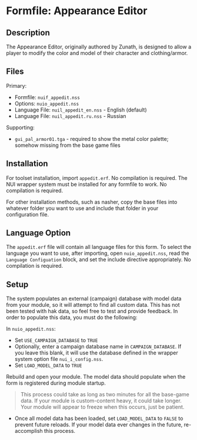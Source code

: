 # Formfile: Appearance Editor

## Description

The Appearance Editor, originally authored by Zunath, is designed to allow a player to modify the color and model of their character and clothing/armor.  

## Files

Primary:

* Formfile: `nuif_appedit.nss`
* Options:  `nuio_appedit.nss`
* Language File: `nuil_appedit_en.nss` - English (default)
* Language File: `nuil_appedit.ru.nss` - Russian

Supporting:
* `gui_pal_armor01.tga` - required to show the metal color palette; somehow missing from the base game files

## Installation

For toolset installation, import `appedit.erf`.  No compilation is required.  The NUI wrapper system must be installed for any formfile to work.  No compilation is required.

For other installation methods, such as nasher, copy the base files into whatever folder you want to use and include that folder in your configuration file.

## Language Option

The `appedit.erf` file will contain all language files for this form.  To select the language you want to use, after importing, open `nuio_appedit.nss`, read the `Language Configuation` block, and set the include directive appropriately.  No compilation is required.

## Setup

The system populates an external (campaign) database with model data from your module, so it will attempt to find all custom data.  This has not been tested with hak data, so feel free to test and provide feedback.  In order to populate this data, you must do the following:

In `nuio_appedit.nss`:

* Set `USE_CAMPAIGN_DATABASE` to `TRUE`
* Optionally, enter a campaign database name in `CAMPAIGN_DATABASE`.  If you leave this blank, it will use the database defined in the wrapper system option file `nui_i_config.nss`.
* Set `LOAD_MODEL_DATA` to `TRUE`

Rebuild and open your module.  The model data should populate when the form is registered during module startup.

> This process could take as long as two minutes for all the base-game data.  If your module is custom-content heavy, it could take longer.  Your module will appear to freeze when this occurs, just be patient.

* Once all model data has been loaded, set `LOAD_MODEL_DATA` to `FALSE` to prevent future reloads.  If your model data ever changes in the future, re-accomplish this process.
